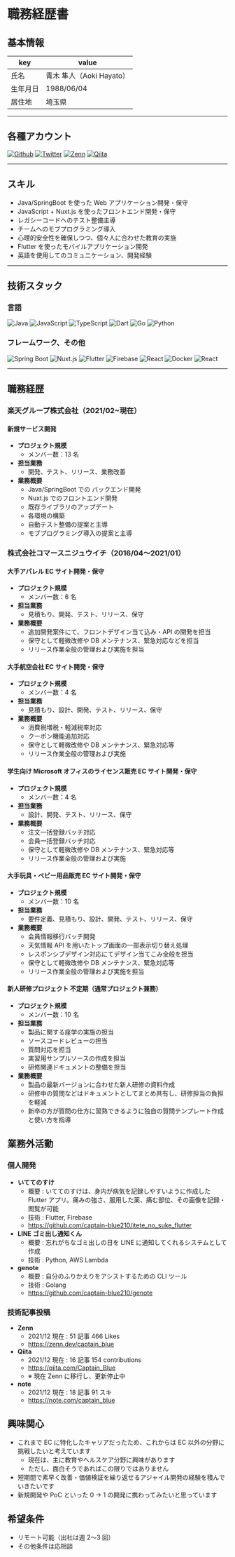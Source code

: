 # 職務経歴書

## 基本情報

| key      | value                    |
| -------- | ------------------------ |
| 氏名     | 青木 隼人（Aoki Hayato） |
| 生年月日 | 1988/06/04               |
| 居住地   | 埼玉県                   |

---


## 各種アカウント
<p>
  <a href="https://github.com/captain-blue210" target="_blank"
    ><img
      alt="Github"
      src="https://img.shields.io/badge/captain--blue210-%23181717.svg?style=flat-square&logo=github&logoColor=white"
  /></a>
  <a href="https://twitter.com/captain_blue210" target="_blank"
    ><img
      alt="Twitter"
      src="https://img.shields.io/badge/@captain__blue210-%231DA1F2.svg?style=flat-square&logo=twitter&logoColor=white"
  /></a>
  <a href="https://zenn.dev/captain_blue" target="_blank"
    ><img
      alt="Zenn"
      src="https://img.shields.io/badge/@captain__blue210-3EA8FF.svg?&style=flat-square&logo=Zenn&logoColor=white"
  /></a>
  <a href="https://qiita.com/Captain_Blue" target="_blank"
    ><img
      alt="Qiita"
      src="https://img.shields.io/badge/@Captain_Blue-%2355c500.svg?style=flat-square&logo=qiita&logoColor=white"
  /></a>
</p>


---

## スキル

- Java/SpringBoot を使った Web アプリケーション開発・保守
- JavaScript + Nuxt.js を使ったフロントエンド開発・保守
- レガシーコードへのテスト整備主導
- チームへのモブプログラミング導入
- 心理的安全性を確保しつつ、個々人に合わせた教育の実施
- Flutter を使ったモバイルアプリケーション開発
- 英語を使用してのコミュニケーション、開発経験

---

## 技術スタック

### 言語
<p>
  <img
    alt="Java"
    src="https://img.shields.io/badge/Java-ED8B00.svg?style=flat-square&logo=java&logoColor=white"
  />
  <img
    alt="JavaScript"
    src="https://img.shields.io/badge/JavaScript-%23F7DF1E.svg?style=flat-square&logo=javascript&logoColor=white"
  />
  <img
    alt="TypeScript"
    src="https://img.shields.io/badge/TypeScript-007ACC.svg?style=flat-square&logo=typescript&logoColor=white"
  />
  <img
    alt="Dart"
    src="https://img.shields.io/badge/Dart-%230175C2.svg?style=flat-square&logo=dart&logoColor=white"
  />
  <img
    alt="Go"
    src="https://img.shields.io/badge/Go-00ADD8.svg?style=flat-square&logo=go&logoColor=white"
  />
  <img
    alt="Python"
    src="https://img.shields.io/badge/Python-3776AB?style=flat-square&logo=python&logoColor=white"
  />
</p>

### フレームワーク、その他
<p>
  <img
    alt="Spring Boot"
    src="https://img.shields.io/badge/Spring%20Boot-6DB33F.svg?style=flat-square&logo=spring-boot&logoColor=white"
  />
  <img
    alt="Nuxt.js"
    src="https://img.shields.io/badge/Nuxt.js-00C58E.svg?style=flat-square&logo=nuxtdotjs&logoColor=white"
  />
  <img
    alt="Flutter"
    src="https://img.shields.io/badge/Flutter-02569B.svg?style=flat-square&logo=flutter&logoColor=white"
  />
  <img
    alt="Firebase"
    src="https://img.shields.io/badge/Firebase-ffca28.svg?style=flat-square&logo=firebase&logoColor=white"
  />
  <img
    alt="React"
    src="https://img.shields.io/badge/React-45b8d8.svg?style=flat-square&logo=react&logoColor=white"
  />
  <img
    alt="Docker"
    src="https://img.shields.io/badge/Docker-2CA5E0.svg?style=flat-square&logo=docker&logoColor=white"
  />
  <img
    alt="React"
    src="https://img.shields.io/badge/kubernetes-326ce5.svg?style=flat-square&logo=kubernetes&logoColor=white"
  />
</p>

---

## 職務経歴

### 楽天グループ株式会社（2021/02~現在）

#### 新規サービス開発

- **プロジェクト規模**
  - メンバー数：13 名
- **担当業務**
  - 開発、テスト、リリース、業務改善
- **業務概要**
  - Java/SpringBoot での バックエンド開発
  - Nuxt.js でのフロントエンド開発
  - 既存ライブラリのアップデート
  - 各環境の構築
  - 自動テスト整備の提案と主導
  - モブプログラミング導入の提案と主導

### 株式会社コマースニジュウイチ（2016/04〜2021/01）

#### 大手アパレル EC サイト開発・保守

- **プロジェクト規模**
  - メンバー数：6 名
- **担当業務**
  - 見積もり、開発、テスト、リリース、保守
- **業務概要**
  - 追加開発案件にて、フロントデザイン当て込み・API の開発を担当
  - 保守として軽微改修や DB メンテナンス、緊急対応などを担当
  - リリース作業全般の管理および実施を担当

#### 大手航空会社 EC サイト開発・保守

- **プロジェクト規模**
  - メンバー数：4 名
- **担当業務**
  - 見積もり、設計、開発、テスト、リリース、保守
- **業務概要**
  - 消費税増税・軽減税率対応
  - クーポン機能追加対応
  - 保守として軽微改修や DB メンテナンス、緊急対応等
  - リリース作業全般の管理および実施

#### 学生向け Microsoft オフィスのライセンス販売 EC サイト開発・保守

- **プロジェクト規模**
  - メンバー数：4 名
- **担当業務**
  - 設計、開発、テスト、リリース、保守
- **業務概要**
  - 注文一括登録バッチ対応
  - 会員一括登録バッチ対応
  - 保守として軽微改修や DB メンテナンス、緊急対応等
  - リリース作業全般の管理および実施

#### 大手玩具・ベビー用品販売 EC サイト開発・保守

- **プロジェクト規模**
  - メンバー数：10 名
- **担当業務**
  - 要件定義、見積もり、設計、開発、テスト、リリース、保守
- **業務概要**
  - 会員情報移行バッチ開発
  - 天気情報 API を用いたトップ画面の一部表示切り替え処理
  - レスポンシブデザイン対応にてデザイン当てこみ全般を担当
  - 保守として軽微改修や DB メンテナンス、緊急対応等
  - リリース作業全般の管理および実施を担当

#### 新人研修プロジェクト 不定期（通常プロジェクト兼務）

- **プロジェクト規模**
  - メンバー数：10 名
- **担当業務**
  - 製品に関する座学の実施の担当
  - ソースコードレビューの担当
  - 質問対応を担当
  - 実習用サンプルソースの作成を担当
  - 研修関連ドキュメントの整備を担当
- **業務概要**
  - 製品の最新バージョンに合わせた新人研修の資料作成
  - 研修中の質問などはドキュメントとしてまとめ共有し、研修担当の負担を軽減
  - 新卒の方が質問の仕方に習熟できるように独自の質問テンプレート作成と使い方を指導

## 業務外活動

### 個人開発

- **いててのすけ**
  - 概要 : いててのすけは、身内が病気を記録しやすいように作成した Flutter アプリ。痛みの強さ、服用した薬、痛む部位、その画像を記録・閲覧が可能
  - 技術 : Flutter, Firebase
  - https://github.com/captain-blue210/itete_no_suke_flutter
- **LINE ゴミ出し通知くん**
  - 概要 : 忘れがちなゴミ出しの日を LINE に通知してくれるシステムとして作成
  - 技術 : Python, AWS Lambda
- **genote**
  - 概要 : 自分のふりかえりをアシストするための CLI ツール
  - 技術 : Golang
  - https://github.com/captain-blue210/genote

### 技術記事投稿

- **Zenn**
  - 2021/12 現在 : 51 記事 466 Likes
  - https://zenn.dev/captain_blue
- **Qiita**
  - 2021/12 現在 : 16 記事 154 contributions
  - https://qiita.com/Captain_Blue
  - ※ 現在 Zenn に移行し、更新停止中
- **note**
  - 2021/12 現在 : 18 記事 91 スキ
  - https://note.com/captain_blue

## 興味関心

- これまで EC に特化したキャリアだったため、これからは EC 以外の分野に挑戦したいと考えています
  - 現在は、主に教育やヘルスケア分野に興味があります
  - ただし、面白そうであればこの限りではありません
- 短期間で素早く改善・価値検証を繰り返せるアジャイル開発の経験を積んでいきたいです
- 新規開発や PoC といった 0 → 1 の開発に携わってみたいと思っています

## 希望条件
- リモート可能（出社は週 2〜3 回）
- その他条件は応相談
